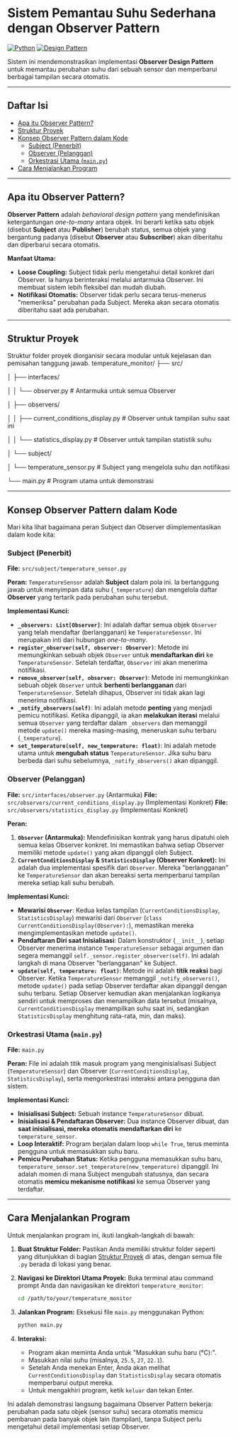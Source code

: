 # Sistem Pemantau Suhu Sederhana dengan Observer Pattern

[![Python](https://img.shields.io/badge/Python-3.x-blue.svg)](https://www.python.org/)
[![Design Pattern](https://img.shields.io/badge/Design_Pattern-Observer-orange.svg)](https://refactoring.guru/design-patterns/observer)

Sistem ini mendemonstrasikan implementasi **Observer Design Pattern** untuk memantau perubahan suhu dari sebuah sensor dan memperbarui berbagai tampilan secara otomatis.

---

## Daftar Isi

- [Apa itu Observer Pattern?](#apa-itu-observer-pattern)
- [Struktur Proyek](#struktur-proyek)
- [Konsep Observer Pattern dalam Kode](#konsep-observer-pattern-dalam-kode)
  - [Subject (Penerbit)](#subject-penerbit)
  - [Observer (Pelanggan)](#observer-pelanggan)
  - [Orkestrasi Utama (`main.py`)](#orkestrasi-utama-mainpy)
- [Cara Menjalankan Program](#cara-menjalankan-program)

---

## Apa itu Observer Pattern?

**Observer Pattern** adalah _behavioral design pattern_ yang mendefinisikan ketergantungan _one-to-many_ antara objek. Ini berarti ketika satu objek (disebut **Subject** atau **Publisher**) berubah status, semua objek yang bergantung padanya (disebut **Observer** atau **Subscriber**) akan diberitahu dan diperbarui secara otomatis.

**Manfaat Utama:**

- **Loose Coupling:** Subject tidak perlu mengetahui detail konkret dari Observer. Ia hanya berinteraksi melalui antarmuka Observer. Ini membuat sistem lebih fleksibel dan mudah diubah.
- **Notifikasi Otomatis:** Observer tidak perlu secara terus-menerus "memeriksa" perubahan pada Subject. Mereka akan secara otomatis diberitahu saat ada perubahan.

---

## Struktur Proyek

Struktur folder proyek diorganisir secara modular untuk kejelasan dan pemisahan tanggung jawab.
temperature_monitor/
├── src/

│ ├── interfaces/

│ │ └── observer.py # Antarmuka untuk semua Observer

│ ├── observers/

│ │ ├── current_conditions_display.py # Observer untuk tampilan suhu saat ini

│ │ └── statistics_display.py # Observer untuk tampilan statistik suhu

│ └── subject/

│ └── temperature_sensor.py # Subject yang mengelola suhu dan notifikasi

└── main.py # Program utama untuk demonstrasi

---

## Konsep Observer Pattern dalam Kode

Mari kita lihat bagaimana peran Subject dan Observer diimplementasikan dalam kode kita:

### Subject (Penerbit)

**File:** `src/subject/temperature_sensor.py`

**Peran:** `TemperatureSensor` adalah **Subject** dalam pola ini. Ia bertanggung jawab untuk menyimpan data suhu (`_temperature`) dan mengelola daftar **Observer** yang tertarik pada perubahan suhu tersebut.

**Implementasi Kunci:**

- **`_observers: List[Observer]`**: Ini adalah daftar semua objek `Observer` yang telah mendaftar (berlangganan) ke `TemperatureSensor`. Ini merupakan inti dari hubungan _one-to-many_.
- **`register_observer(self, observer: Observer)`**: Metode ini memungkinkan sebuah objek `Observer` untuk **mendaftarkan diri** ke `TemperatureSensor`. Setelah terdaftar, `Observer` ini akan menerima notifikasi.
- **`remove_observer(self, observer: Observer)`**: Metode ini memungkinkan sebuah objek `Observer` untuk **berhenti berlangganan** dari `TemperatureSensor`. Setelah dihapus, Observer ini tidak akan lagi menerima notifikasi.
- **`_notify_observers(self)`**: Ini adalah metode **penting** yang menjadi pemicu notifikasi. Ketika dipanggil, ia akan **melakukan iterasi** melalui semua `Observer` yang terdaftar dalam `_observers` dan memanggil metode `update()` mereka masing-masing, meneruskan suhu terbaru (`_temperature`).
- **`set_temperature(self, new_temperature: float)`**: Ini adalah metode utama untuk **mengubah status** `TemperatureSensor`. Jika suhu baru berbeda dari suhu sebelumnya, `_notify_observers()` akan dipanggil.

### Observer (Pelanggan)

**File:** `src/interfaces/observer.py` (Antarmuka)
**File:** `src/observers/current_conditions_display.py` (Implementasi Konkret)
**File:** `src/observers/statistics_display.py` (Implementasi Konkret)

**Peran:**

1.  **`Observer` (Antarmuka):** Mendefinisikan kontrak yang harus dipatuhi oleh semua kelas Observer konkret. Ini memastikan bahwa setiap Observer memiliki metode `update()` yang akan dipanggil oleh Subject.
2.  **`CurrentConditionsDisplay` & `StatisticsDisplay` (Observer Konkret):** Ini adalah dua implementasi spesifik dari `Observer`. Mereka "berlangganan" ke `TemperatureSensor` dan akan bereaksi serta memperbarui tampilan mereka setiap kali suhu berubah.

**Implementasi Kunci:**

- **Mewarisi `Observer`**: Kedua kelas tampilan (`CurrentConditionsDisplay`, `StatisticsDisplay`) mewarisi dari `Observer` (`class CurrentConditionsDisplay(Observer):`), memastikan mereka mengimplementasikan metode `update()`.
- **Pendaftaran Diri saat Inisialisasi**: Dalam konstruktor (`__init__`), setiap Observer menerima instance `TemperatureSensor` sebagai argumen dan segera memanggil `self._sensor.register_observer(self)`. Ini adalah langkah di mana Observer "berlangganan" ke Subject.
- **`update(self, temperature: float)`**: Metode ini adalah **titik reaksi** bagi Observer. Ketika `TemperatureSensor` memanggil `_notify_observers()`, metode `update()` pada setiap Observer terdaftar akan dipanggil dengan suhu terbaru. Setiap Observer kemudian akan menjalankan logikanya sendiri untuk memproses dan menampilkan data tersebut (misalnya, `CurrentConditionsDisplay` menampilkan suhu saat ini, sedangkan `StatisticsDisplay` menghitung rata-rata, min, dan maks).

### Orkestrasi Utama (`main.py`)

**File:** `main.py`

**Peran:** File ini adalah titik masuk program yang menginisialisasi Subject (`TemperatureSensor`) dan Observer (`CurrentConditionsDisplay`, `StatisticsDisplay`), serta mengorkestrasi interaksi antara pengguna dan sistem.

**Implementasi Kunci:**

- **Inisialisasi Subject:** Sebuah instance `TemperatureSensor` dibuat.
- **Inisialisasi & Pendaftaran Observer:** Dua instance Observer dibuat, dan **saat inisialisasi, mereka otomatis mendaftarkan diri** ke `temperature_sensor`.
- **Loop Interaktif:** Program berjalan dalam loop `while True`, terus meminta pengguna untuk memasukkan suhu baru.
- **Pemicu Perubahan Status:** Ketika pengguna memasukkan suhu baru, `temperature_sensor.set_temperature(new_temperature)` dipanggil. Ini adalah momen di mana Subject mengubah statusnya, dan secara otomatis **memicu mekanisme notifikasi** ke semua Observer yang terdaftar.

---

## Cara Menjalankan Program

Untuk menjalankan program ini, ikuti langkah-langkah di bawah:

1.  **Buat Struktur Folder:**
    Pastikan Anda memiliki struktur folder seperti yang ditunjukkan di bagian [Struktur Proyek](#struktur-proyek) di atas, dengan semua file `.py` berada di lokasi yang benar.

2.  **Navigasi ke Direktori Utama Proyek:**
    Buka terminal atau command prompt Anda dan navigasikan ke direktori `temperature_monitor`:

    ```bash
    cd /path/to/your/temperature_monitor
    ```

3.  **Jalankan Program:**
    Eksekusi file `main.py` menggunakan Python:

    ```bash
    python main.py
    ```

4.  **Interaksi:**
    - Program akan meminta Anda untuk "Masukkan suhu baru (°C):".
    - Masukkan nilai suhu (misalnya, `25.5`, `27`, `22.1`).
    - Setelah Anda menekan Enter, Anda akan melihat `CurrentConditionsDisplay` dan `StatisticsDisplay` secara otomatis memperbarui output mereka.
    - Untuk mengakhiri program, ketik `keluar` dan tekan Enter.

Ini adalah demonstrasi langsung bagaimana Observer Pattern bekerja: perubahan pada satu objek (sensor suhu) secara otomatis memicu pembaruan pada banyak objek lain (tampilan), tanpa Subject perlu mengetahui detail implementasi setiap Observer.
